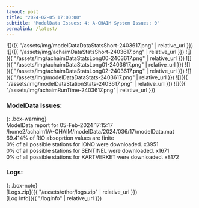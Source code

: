 ```yaml
---
layout: post
title: "2024-02-05 17:00:00"
subtitle: "ModelData Issues: 4; A-CHAIM System Issues: 0"
permalink: /latest/
---
```


![]({{ "/assets/img/modelDataDataStatsShort-2403617.png" | relative_url }})
![]({{ "/assets/img/achaimDataStatsShort-2403617.png" | relative_url }})
![]({{ "/assets/img/achaimDataStatsLong00-2403617.png" | relative_url }})
![]({{ "/assets/img/achaimDataStatsLong01-2403617.png" | relative_url }})
![]({{ "/assets/img/achaimDataStatsLong02-2403617.png" | relative_url }})
![]({{ "/assets/img/modelDataDataStats-2403617.png" | relative_url }})
![]({{ "/assets/img/modelDataStationStats-2403617.png" | relative_url }})
![]({{ "/assets/img/achaimRunTime-2403617.png" | relative_url }})


### ModelData Issues:  
  
{: .box-warning}  
 ModelData report for 05-Feb-2024 17:15:17   
 /home2/achaim1/A-CHAIM/modelData/2024/036/17/modelData.mat   
 69.414% of RIO absoprtion values are finite   
 0% of all possible stations for IONO were downloaded. x3951   
 0% of all possible stations for SENTINEL were downloaded. x1671   
 0% of all possible stations for KARTVERKET were downloaded. x8172   
  


### Logs:  
  
{: .box-note}  
[Logs.zip]({{ "/assets/other/logs.zip" | relative_url }})  
[Log Info]({{ "/logInfo" | relative_url }})  
